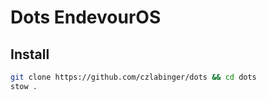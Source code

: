 # Dots EndevourOS

## Install

```bash
git clone https://github.com/czlabinger/dots && cd dots
stow .
```

